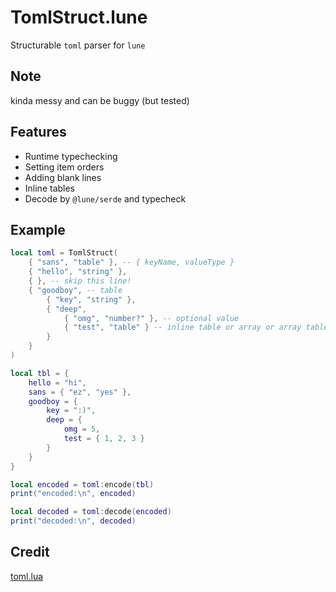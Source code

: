 # TomlStruct.lune
Structurable `toml` parser for `lune`

## Note
kinda messy and can be buggy (but tested)

## Features
- Runtime typechecking
- Setting item orders
- Adding blank lines
- Inline tables
- Decode by `@lune/serde` and typecheck

## Example
```lua
local toml = TomlStruct(
	{ "sans", "table" }, -- { keyName, valueType }
	{ "hello", "string" },
	{ }, -- skip this line!
	{ "goodboy", -- table
		{ "key", "string" },
		{ "deep",
			{ "omg", "number?" }, -- optional value
			{ "test", "table" } -- inline table or array or array table
		}
	}
)

local tbl = {
	hello = "hi",
	sans = { "ez", "yes" },
	goodboy = {
		key = ":)",
		deep = {
			omg = 5,
			test = { 1, 2, 3 }
		}
	}
}

local encoded = toml:encode(tbl)
print("encoded:\n", encoded)

local decoded = toml:decode(encoded)
print("decoded:\n", decoded)
```

## Credit
[toml.lua](https://github.com/jonstoler/lua-toml)

